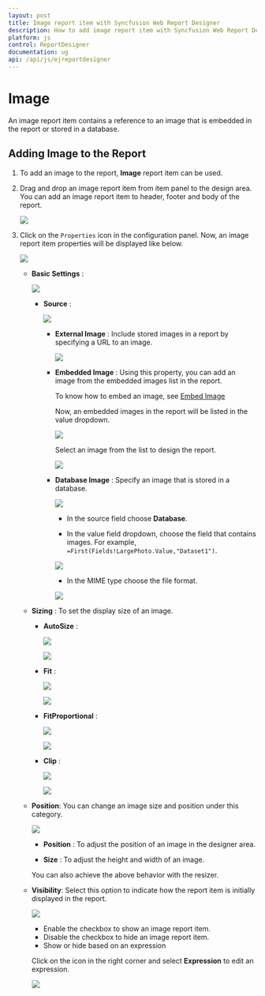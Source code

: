 ```yaml
---
layout: post
title: Image report item with Syncfusion Web Report Designer
description: How to add image report item with Syncfusion Web Report Designer
platform: js
control: ReportDesigner
documentation: ug
api: /api/js/ejreportdesigner
---
```

# Image

An image report item contains a reference to an image that is embedded in the report or stored in a database.

## Adding Image to the Report

1. To add an image to the report, **Image** report item can be used.

2. Drag and drop an image report item from item panel to the design area. You can add an image report item to header, footer and body of the report.

    ![](Image-ReportItem/Image-Drag.png)

3. Click on the `Properties` icon in the configuration panel. Now, an image report item properties will be displayed like below.

    ![](Image-ReportItem/Image-Properties.png)

    * **Basic Settings** : 

        ![](Image-ReportItem/Basic-settings.png)

        * **Source** : 

            ![](Image-ReportItem/Source-Dropdown.png)

            * **External Image** : Include stored images in a report by specifying a URL to an image.

                ![](Image-ReportItem/External-Image.png)

            * **Embedded Image** : Using this property, you can add an image from the embedded images list in the report.

                To know how to embed an image, see [Embed Image](/js/ReportDesigner/Image-Manager/Add-image)

                Now, an embedded images in the report will be listed in the value dropdown.

                ![](Image-ReportItem/Value-Dropdown.png)

                Select an image from the list to design the report.

                ![](Image-ReportItem/Embed-Snap.png)

            * **Database Image** : Specify an image that is stored in a database.

                ![](Image-ReportItem/Database-Image.png)

                * In the source field choose **Database**.

                * In the value field dropdown, choose the field that contains images. For example, `=First(Fields!LargePhoto.Value,"Dataset1")`.

                ![](Image-ReportItem/Value-Database.png)

                * In the MIME type choose the file format.

                ![](Image-ReportItem/Database-Value.png)

    * **Sizing** : To set the display size of an image.

        * **AutoSize** : 

            ![](Image-ReportItem/Size-Auto.png)

            ![](Image-ReportItem/AutoSize-Output.png)

        * **Fit** : 

            ![](Image-ReportItem/Size-Fit.png)

            ![](Image-ReportItem/Size-Fit-Output.png)

        * **FitProportional** : 

            ![](Image-ReportItem/Size-FitProp-Option.png)

            ![](Image-ReportItem/Size-FitProp.png)

        * **Clip** : 

            ![](Image-ReportItem/Size-Clip.png)

            ![](Image-ReportItem/Size-Clip-Option.png)

    * **Position**: You can change an image size and position under this category.  

        ![](Image-ReportItem/Image-Position.png)
    
        * **Position** : To adjust the position of an image in the designer area.

        * **Size** : To adjust the height and width of an image.

        You can also achieve the above behavior with the resizer.

    * **Visibility**: Select this option to indicate how the report item is initially displayed in the report.

        ![](Image-ReportItem/Visibility.png)

        * Enable  the checkbox to show an image report item.
        * Disable the checkbox to hide an image report item.
        * Show or hide based on an expression

        Click on the icon in the right corner and select **Expression** to edit an expression.

        ![](Image-ReportItem/Visibility2.png)


